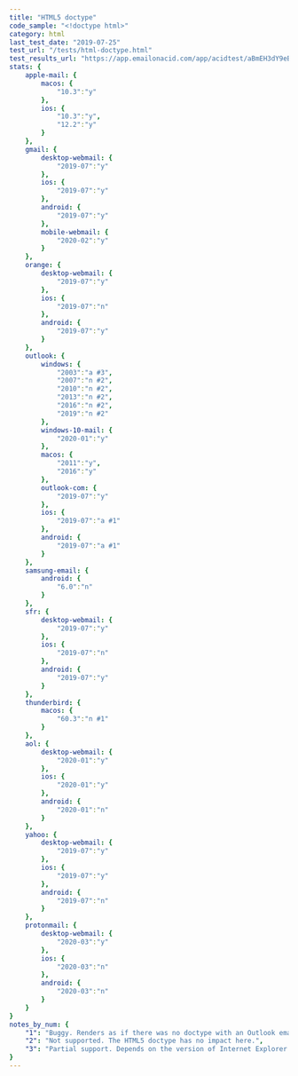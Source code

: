 ```yaml
---
title: "HTML5 doctype"
code_sample: "<!doctype html>"
category: html
last_test_date: "2019-07-25"
test_url: "/tests/html-doctype.html"
test_results_url: "https://app.emailonacid.com/app/acidtest/aBmEH3dY9eBopWg9Qzf14ZZYy3Wmllacb9lbenpbCRhth/list"
stats: {
    apple-mail: {
        macos: {
            "10.3":"y"
        },
        ios: {
            "10.3":"y",
            "12.2":"y"
        }
    },
    gmail: {
        desktop-webmail: {
            "2019-07":"y"
        },
        ios: {
            "2019-07":"y"
        },
        android: {
            "2019-07":"y"
        },
        mobile-webmail: {
            "2020-02":"y"
        }
    },
    orange: {
        desktop-webmail: {
            "2019-07":"y"
        },
        ios: {
            "2019-07":"n"
        },
        android: {
            "2019-07":"y"
        }
    },
    outlook: {
        windows: {
            "2003":"a #3",
            "2007":"n #2",
            "2010":"n #2",
            "2013":"n #2",
            "2016":"n #2",
            "2019":"n #2"
        },
        windows-10-mail: {
            "2020-01":"y"
        },
        macos: {
            "2011":"y",
            "2016":"y"
        },
        outlook-com: {
            "2019-07":"y"
        },
        ios: {
            "2019-07":"a #1"
        },
        android: {
            "2019-07":"a #1"
        }
    },
    samsung-email: {
        android: {
            "6.0":"n"
        }
    },
    sfr: {
        desktop-webmail: {
            "2019-07":"y"
        },
        ios: {
            "2019-07":"n"
        },
        android: {
            "2019-07":"y"
        }
    },
    thunderbird: {
        macos: {
            "60.3":"n #1"
        }
    },
    aol: {
        desktop-webmail: {
            "2020-01":"y"
        },
        ios: {
            "2020-01":"y"
        },
        android: {
            "2020-01":"n"
        }
    },
    yahoo: {
        desktop-webmail: {
            "2019-07":"y"
        },
        ios: {
            "2019-07":"y"
        },
        android: {
            "2019-07":"n"
        }
    },
    protonmail: {
        desktop-webmail: {
            "2020-03":"y"
        },
        ios: {
            "2020-03":"n"
        },
        android: {
            "2020-03":"n"
        }
    }
}
notes_by_num: {
    "1": "Buggy. Renders as if there was no doctype with an Outlook email, and in HTML5 otherwise.",
    "2": "Not supported. The HTML5 doctype has no impact here.",
    "3": "Partial support. Depends on the version of Internet Explorer installed."
}
---
```


